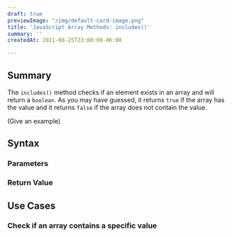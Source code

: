 ```yaml
---
draft: true
previewImage: "/img/default-card-image.png"
title: 'JavaScript Array Methods: includes()'
summary: ''
createdAt: 2021-08-25T23:00:00-06:00

---
```

## Summary

The `includes()` method checks if an element exists in an array and will return a `boolean`. As you may have guessed, it returns `true` if the array has the value and it returns `false` if the array does not contain the value.

(Give an example)

## Syntax

### Parameters

### Return Value

## Use Cases

### Check if an array contains a specific value